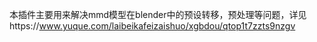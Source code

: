 本插件主要用来解决mmd模型在blender中的预设转移，预处理等问题，详见https://www.yuque.com/laibeikafeizaishuo/xgbdou/qtop1t7zzts9nzgv
